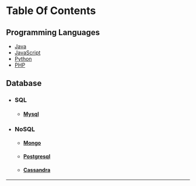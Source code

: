 # Table Of Contents  

## Programming Languages
   - [Java](https://srimuthurajesh.github.io/Tech-Notes/Java)  
   - [JavaScript](https://srimuthurajesh.github.io/Tech-Notes/Java%20script)  
   - [Python](https://srimuthurajesh.github.io/Tech-Notes/Python)  
   - [PHP](https://srimuthurajesh.github.io/Tech-Notes/PHP)  

## Database
   - ### SQL  
      - #### [Mysql](https://srimuthurajesh.github.io/Tech-Notes/SQL/mysql.html)  
   - ### NoSQL  
      - #### [Mongo](https://srimuthurajesh.github.io/Tech-Notes/NoSql/Mongo.html)  
      - #### [Postgresql](https://srimuthurajesh.github.io/Tech-Notes/NoSql/Mongo.html)  
      - #### [Cassandra](https://srimuthurajesh.github.io/Tech-Notes/NoSql/Cassandra.html)  


----

